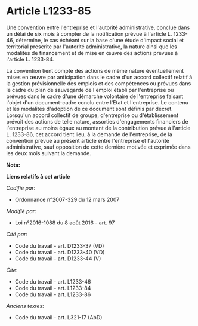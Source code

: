 # Article L1233-85

Une convention entre l'entreprise et l'autorité administrative, conclue dans un délai de six mois à compter de la
notification prévue à l'article L. 1233-46, détermine, le cas échéant sur la base d'une étude d'impact social et territorial
prescrite par l'autorité administrative, la nature ainsi que les modalités de financement et de mise en œuvre des actions
prévues à l'article L. 1233-84. 

La convention tient compte des actions de même nature éventuellement mises en œuvre par anticipation dans le cadre d'un
accord collectif relatif à la gestion prévisionnelle des emplois et des compétences ou prévues dans le cadre du plan de
sauvegarde de l'emploi établi par l'entreprise ou prévues dans le cadre d'une démarche volontaire de l'entreprise faisant
l'objet d'un document-cadre conclu entre l'Etat et l'entreprise. Le contenu et les modalités d'adoption de ce document sont
définis par décret. Lorsqu'un accord collectif de groupe, d'entreprise ou d'établissement prévoit des actions de telle
nature, assorties d'engagements financiers de l'entreprise au moins égaux au montant de la contribution prévue à l'article L.
1233-86, cet accord tient lieu, à la demande de l'entreprise, de la convention prévue au présent article entre l'entreprise
et l'autorité administrative, sauf opposition de cette dernière motivée et exprimée dans les deux mois suivant la demande.

**Nota:**



**Liens relatifs à cet article**

_Codifié par_:

  - Ordonnance n°2007-329 du 12 mars 2007

_Modifié par_:

  - Loi n°2016-1088 du 8 août 2016 - art. 97

_Cité par_:

  - Code du travail - art. D1233-37 (VD)
  - Code du travail - art. D1233-40 (VD)
  - Code du travail - art. D1233-44 (V)

_Cite_:

  - Code du travail - art. L1233-46
  - Code du travail - art. L1233-84
  - Code du travail - art. L1233-86

_Anciens textes_:

  - Code du travail - art. L321-17 (AbD)
